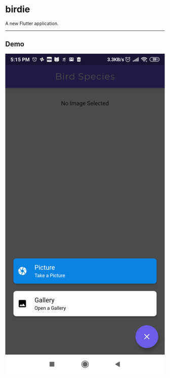 # birdie

A new Flutter application.

---
## Demo

![alt text](https://github.com/prashantchanne12/Bird-image-classifier-flutter-app/blob/master/images/1.png)
